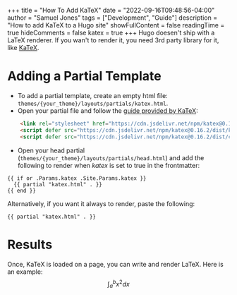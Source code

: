 +++
title = "How To Add KaTeX"
date = "2022-09-16T09:48:56-04:00"
author = "Samuel Jones"
tags = ["Development", "Guide"]
description = "How to add KaTeX to a Hugo site"
showFullContent = false
readingTime = true
hideComments = false
katex = true
+++
Hugo doesen't ship with a LaTeX renderer. If you wan't to render it, you need 3rd party library for it, like [KaTeX](https://katex.org/).

# Adding a Partial Template
- To add a partial template, create an empty html file: ```themes/{your_theme}/layouts/partials/katex.html```.
- Open your partial file and follow the [guide provided by KaTeX](https://katex.org/docs/browser.html):
```html
    <link rel="stylesheet" href="https://cdn.jsdelivr.net/npm/katex@0.16.2/dist/katex.min.css" integrity="sha384-bYdxxUwYipFNohQlHt0bjN/LCpueqWz13HufFEV1SUatKs1cm4L6fFgCi1jT643X" crossorigin="anonymous">
    <script defer src="https://cdn.jsdelivr.net/npm/katex@0.16.2/dist/katex.min.js" integrity="sha384-Qsn9KnoKISj6dI8g7p1HBlNpVx0I8p1SvlwOldgi3IorMle61nQy4zEahWYtljaz" crossorigin="anonymous"></script>
    <script defer src="https://cdn.jsdelivr.net/npm/katex@0.16.2/dist/contrib/auto-render.min.js" integrity="sha384-+VBxd3r6XgURycqtZ117nYw44OOcIax56Z4dCRWbxyPt0Koah1uHoK0o4+/RRE05" crossorigin="anonymous" onload="renderMathInElement(document.body);"></script>
```

- Open your head partial (```themes/{your_theme}/layouts/partials/head.html```) and add the following to render when _katex_ is set to true in the frontmatter:
```
{{ if or .Params.katex .Site.Params.katex }}
  {{ partial "katex.html" . }}
{{ end }}
```

Alternatively, if you want it always to render, paste the following:
```
{{ partial "katex.html" . }}
```

# Results
Once, KaTeX is loaded on a page, you can write and render LaTeX. Here is an example: $$\int_{a}^{b} x^2 dx$$